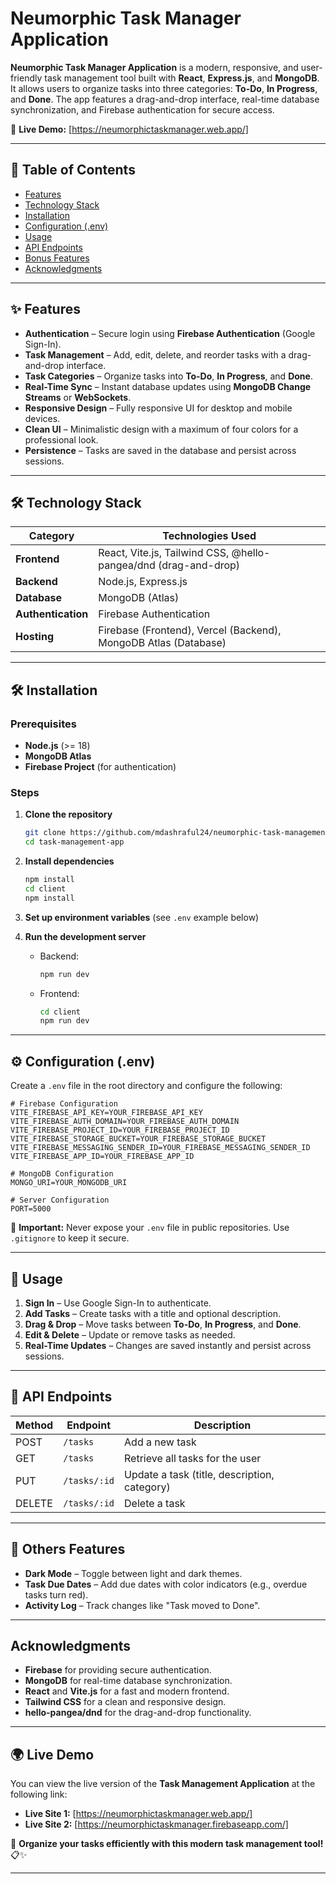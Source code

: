 # Neumorphic Task Manager Application

**Neumorphic Task Manager Application** is a modern, responsive, and user-friendly task management tool built with **React**, **Express.js**, and **MongoDB**. It allows users to organize tasks into three categories: **To-Do**, **In Progress**, and **Done**. The app features a drag-and-drop interface, real-time database synchronization, and Firebase authentication for secure access.

🚀 **Live Demo:** [https://neumorphictaskmanager.web.app/]

---

## 📖 Table of Contents

- [Features](#features)
- [Technology Stack](#technology-stack)
- [Installation](#installation)
- [Configuration (.env)](#configuration-env)
- [Usage](#usage)
- [API Endpoints](#api-endpoints)
- [Bonus Features](#bonus-features)
- [Acknowledgments](#acknowledgments)

---

## ✨ Features

- **Authentication** – Secure login using **Firebase Authentication** (Google Sign-In).
- **Task Management** – Add, edit, delete, and reorder tasks with a drag-and-drop interface.
- **Task Categories** – Organize tasks into **To-Do**, **In Progress**, and **Done**.
- **Real-Time Sync** – Instant database updates using **MongoDB Change Streams** or **WebSockets**.
- **Responsive Design** – Fully responsive UI for desktop and mobile devices.
- **Clean UI** – Minimalistic design with a maximum of four colors for a professional look.
- **Persistence** – Tasks are saved in the database and persist across sessions.

---

## 🛠️ Technology Stack

| Category           | Technologies Used                                                 |
| ------------------ | ----------------------------------------------------------------- |
| **Frontend**       | React, Vite.js, Tailwind CSS, @hello-pangea/dnd (drag-and-drop) |
| **Backend**        | Node.js, Express.js                                               |
| **Database**       | MongoDB (Atlas)                                          |
| **Authentication** | Firebase Authentication                                           |                             |
| **Hosting**        | Firebase (Frontend), Vercel (Backend), MongoDB Atlas (Database)             |

---

## 🛠 Installation

### Prerequisites

- **Node.js** (>= 18)
- **MongoDB Atlas**
- **Firebase Project** (for authentication)

### Steps

1. **Clone the repository**

   ```sh
   git clone https://github.com/mdashraful24/neumorphic-task-management-app-client.git
   cd task-management-app
   ```

2. **Install dependencies**

   ```sh
   npm install
   cd client
   npm install
   ```

3. **Set up environment variables** (see `.env` example below)

4. **Run the development server**

   - Backend:
     ```sh
     npm run dev
     ```
   - Frontend:
     ```sh
     cd client
     npm run dev
     ```

---

## ⚙️ Configuration (.env)

Create a `.env` file in the root directory and configure the following:

```env
# Firebase Configuration
VITE_FIREBASE_API_KEY=YOUR_FIREBASE_API_KEY
VITE_FIREBASE_AUTH_DOMAIN=YOUR_FIREBASE_AUTH_DOMAIN
VITE_FIREBASE_PROJECT_ID=YOUR_FIREBASE_PROJECT_ID
VITE_FIREBASE_STORAGE_BUCKET=YOUR_FIREBASE_STORAGE_BUCKET
VITE_FIREBASE_MESSAGING_SENDER_ID=YOUR_FIREBASE_MESSAGING_SENDER_ID
VITE_FIREBASE_APP_ID=YOUR_FIREBASE_APP_ID

# MongoDB Configuration
MONGO_URI=YOUR_MONGODB_URI

# Server Configuration
PORT=5000
```

🚨 **Important:** Never expose your `.env` file in public repositories. Use `.gitignore` to keep it secure.

---

## 🚀 Usage

1. **Sign In** – Use Google Sign-In to authenticate.
2. **Add Tasks** – Create tasks with a title and optional description.
3. **Drag & Drop** – Move tasks between **To-Do**, **In Progress**, and **Done**.
4. **Edit & Delete** – Update or remove tasks as needed.
5. **Real-Time Updates** – Changes are saved instantly and persist across sessions.

---

## 📄 API Endpoints

| Method | Endpoint        | Description                          |
| ------ | --------------- | ------------------------------------ |
| POST   | `/tasks`        | Add a new task                       |
| GET    | `/tasks`        | Retrieve all tasks for the user      |
| PUT    | `/tasks/:id`    | Update a task (title, description, category) |
| DELETE | `/tasks/:id`    | Delete a task                        |

---

## 🎁 Others Features

- **Dark Mode** – Toggle between light and dark themes.
- **Task Due Dates** – Add due dates with color indicators (e.g., overdue tasks turn red).
- **Activity Log** – Track changes like "Task moved to Done".

---

## Acknowledgments

- **Firebase** for providing secure authentication.
- **MongoDB** for real-time database synchronization.
- **React** and **Vite.js** for a fast and modern frontend.
- **Tailwind CSS** for a clean and responsive design.
- **hello-pangea/dnd** for the drag-and-drop functionality.

---

## 🌍 Live Demo

You can view the live version of the **Task Management Application** at the following link:

- **Live Site 1:** [https://neumorphictaskmanager.web.app/]
- **Live Site 2:** [https://neumorphictaskmanager.firebaseapp.com/]

🚀 **Organize your tasks efficiently with this modern task management tool!** 📋✨

---
